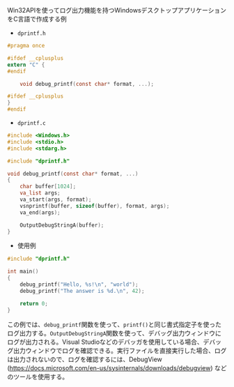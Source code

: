 

Win32APIを使ってログ出力機能を持つWindowsデスクトップアプリケーションをC言語で作成する例

- `dprintf.h`

```h
#pragma once

#ifdef __cplusplus
extern "C" {
#endif

	void debug_printf(const char* format, ...);

#ifdef __cplusplus
}
#endif
```

- `dprintf.c`

```c
#include <Windows.h>
#include <stdio.h>
#include <stdarg.h>

#include "dprintf.h"

void debug_printf(const char* format, ...)
{
    char buffer[1024];
    va_list args;
    va_start(args, format);
    vsnprintf(buffer, sizeof(buffer), format, args);
    va_end(args);

    OutputDebugStringA(buffer);
}
```

- 使用例

```c
#include "dprintf.h"

int main()
{
    debug_printf("Hello, %s!\n", "world");
    debug_printf("The answer is %d.\n", 42);

    return 0;
}
```

この例では、`debug_printf`関数を使って、`printf()`と同じ書式指定子を使ったログ出力する。`OutputDebugStringA`関数を使って、デバッグ出力ウィンドウにログが出力される。Visual Studioなどのデバッガを使用している場合、デバッグ出力ウィンドウでログを確認できる。実行ファイルを直接実行した場合、ログは出力されないので、ログを確認するには、DebugView (https://docs.microsoft.com/en-us/sysinternals/downloads/debugview) などのツールを使用する。

